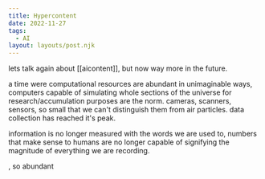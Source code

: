 ```yaml
---
title: Hypercontent
date: 2022-11-27
tags:
  - AI
layout: layouts/post.njk
---
```

lets talk again about [[aicontent]], but now way more in the future.

a time were computational resources are abundant in unimaginable ways, computers capable of simulating whole sections of the universe for research/accumulation purposes are the norm. cameras, scanners, sensors, so small that we can't distinguish them from air particles. data collection has reached it's peak.

information is no longer measured with the words we are used to, numbers that make sense to humans are no longer capable of signifying the magnitude of everything we are recording.

, so abundant